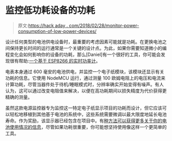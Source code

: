 # 监控低功耗设备的功耗

> 原文:[https://hack aday . com/2018/02/28/monitor-power-consumption-of-low-power-devices/](https://hackaday.com/2018/02/28/monitor-power-consumption-of-low-power-devices/)

设计任何类型的电池供电设备时，最重要的考虑因素可能就是功耗。在更换电池之间保持更长时间的运行通常是一个关键的设计点。为此，如果你需要知道微小的编程变化会如何影响你的设备的功耗，那么[Daniel]有一个很好的工具，你可能会发现很有帮助:[一个基于 ESP8266 的实时功率计](https://thingpulse.com/2018/02/25/esp8266-monitoring-power-consumption/)。

电表本身通过 600 毫安的电池供电，并监控一个电子纸模块，该模块还显示有关功耗的信息。它使用 NodeMCU 运行，通过测量 100 欧姆电阻上的电压和电流来计算功耗，尽管当器件处于待机/睡眠模式时，分辨率确实开始变得有噪声。有人认为，这可以通过改变电阻值来解决，以便在高功耗期间以损失精度为代价获得更精确的测量。

虽然这款电源监控器专为监控这一特定电子纸显示项目的功耗而设计，但它应该可以轻松地移植到其他基于电池的系统中，这些系统需要微调以最大限度地延长电池寿命。作为奖励，该显示器已经包含在项目中。有[种方法可以获得更多关于你的电池使用情况的信息](https://hackaday.com/2015/05/24/esp8266-keeps-and-eye-on-your-batteries/)，尽管如果功耗很重要，你可能想坚持使用像这样一个更简单的工具。